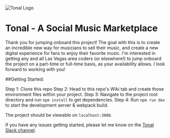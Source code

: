![Tonal Logo](https://firebasestorage.googleapis.com/v0/b/tonal-development.appspot.com/o/assets/header/tonal-logo.png?alt=media&token=8c709f68-11b8-41ef-969d-f17c5286c4a1)

# Tonal - A Social Music Marketplace
Thank you for jumping onboard this project! The goal with this is to create an incredible new way for musicians to sell their music, and create a new digital experience for fans to enjoy their favorite music. I'm interested in getting any and all Las Vegas area coders (or elsewhere!) to jump onboard the project on a part-time or full-time basis, as your availability allows. I look forward to working with you!

##Getting Started:

Step 1: Clone this repo
Step 2: Head to this repo's Wiki tab and create those environment files within your project.
Step 3: Navigate to the project root directory and run `npm install` to get dependencies.
Step 4: Run `npm run dev` to start the development server & webpack build.

The project should be viewable on `localhost:3000`.

If you have any issues getting started, please let me know on the [Tonal Slack channel](https://tonalmusic.slack.com/ "Tonal Slack channel").
